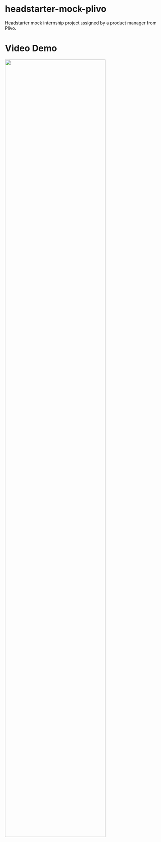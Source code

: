 # headstarter-mock-plivo
Headstarter mock internship project assigned by a product manager from Plivo.

# Video Demo

[<img src="https://img.youtube.com/vi/UJcYY58Rsu4/maxresdefault.jpg" width="80%">](https://youtu.be/UJcYY58Rsu4)
